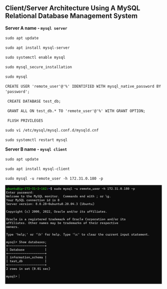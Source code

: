 ##  Client/Server Architecture Using A MySQL Relational Database Management System

**Server A name - `mysql server`**

`sudo apt update`

`sudo apt install mysql-server`

`sudo systemctl enable mysql`

`sudo mysql_secure_installation`

`sudo mysql`

`CREATE USER 'remote_user'@'%' IDENTIFIED WITH mysql_native_password BY 'password';`

` CREATE DATABASE test_db;`

` GRANT ALL ON test_db.* TO 'remote_user'@'%' WITH GRANT OPTION;`

` FLUSH PRIVILEGES`

`sudo vi /etc/mysql/mysql.conf.d/mysqld.cnf`

`sudo systemctl restart mysql`


**Server B name - `mysql client`**

`sudo apt update`

`sudo apt install mysql-client`

`sudo mysql -u remote_user -h 172.31.0.180 -p`

![DB.PNG](./images/DB.PNG.jpg)